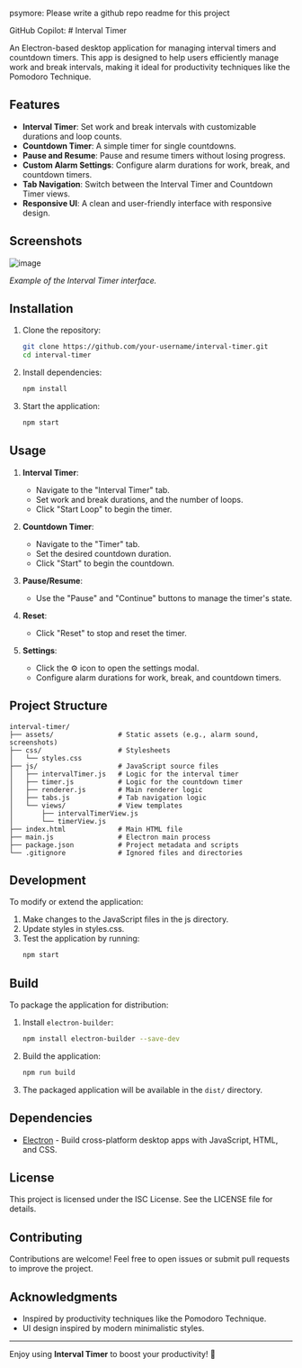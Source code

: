 psymore: Please write a github repo readme for this project

GitHub Copilot: # Interval Timer

An Electron-based desktop application for managing interval timers and countdown timers. This app is designed to help users efficiently manage work and break intervals, making it ideal for productivity techniques like the Pomodoro Technique.

## Features

- **Interval Timer**: Set work and break intervals with customizable durations and loop counts.
- **Countdown Timer**: A simple timer for single countdowns.
- **Pause and Resume**: Pause and resume timers without losing progress.
- **Custom Alarm Settings**: Configure alarm durations for work, break, and countdown timers.
- **Tab Navigation**: Switch between the Interval Timer and Countdown Timer views.
- **Responsive UI**: A clean and user-friendly interface with responsive design.

## Screenshots

![image](https://github.com/user-attachments/assets/0557966c-1f66-4777-9895-165fbcbc31ba)

*Example of the Interval Timer interface.*

## Installation

1. Clone the repository:
   ```bash
   git clone https://github.com/your-username/interval-timer.git
   cd interval-timer
   ```

2. Install dependencies:
   ```bash
   npm install
   ```

3. Start the application:
   ```bash
   npm start
   ```

## Usage

1. **Interval Timer**:
   - Navigate to the "Interval Timer" tab.
   - Set work and break durations, and the number of loops.
   - Click "Start Loop" to begin the timer.

2. **Countdown Timer**:
   - Navigate to the "Timer" tab.
   - Set the desired countdown duration.
   - Click "Start" to begin the countdown.

3. **Pause/Resume**:
   - Use the "Pause" and "Continue" buttons to manage the timer's state.

4. **Reset**:
   - Click "Reset" to stop and reset the timer.

5. **Settings**:
   - Click the ⚙️ icon to open the settings modal.
   - Configure alarm durations for work, break, and countdown timers.

## Project Structure

```
interval-timer/
├── assets/                # Static assets (e.g., alarm sound, screenshots)
├── css/                   # Stylesheets
│   └── styles.css
├── js/                    # JavaScript source files
│   ├── intervalTimer.js   # Logic for the interval timer
│   ├── timer.js           # Logic for the countdown timer
│   ├── renderer.js        # Main renderer logic
│   ├── tabs.js            # Tab navigation logic
│   └── views/             # View templates
│       ├── intervalTimerView.js
│       └── timerView.js
├── index.html             # Main HTML file
├── main.js                # Electron main process
├── package.json           # Project metadata and scripts
└── .gitignore             # Ignored files and directories
```

## Development

To modify or extend the application:

1. Make changes to the JavaScript files in the js directory.
2. Update styles in styles.css.
3. Test the application by running:
   ```bash
   npm start
   ```

## Build

To package the application for distribution:

1. Install `electron-builder`:
   ```bash
   npm install electron-builder --save-dev
   ```

2. Build the application:
   ```bash
   npm run build
   ```

3. The packaged application will be available in the `dist/` directory.

## Dependencies

- [Electron](https://www.electronjs.org/) - Build cross-platform desktop apps with JavaScript, HTML, and CSS.

## License

This project is licensed under the ISC License. See the LICENSE file for details.

## Contributing

Contributions are welcome! Feel free to open issues or submit pull requests to improve the project.

## Acknowledgments

- Inspired by productivity techniques like the Pomodoro Technique.
- UI design inspired by modern minimalistic styles.

---

Enjoy using **Interval Timer** to boost your productivity! 🚀

